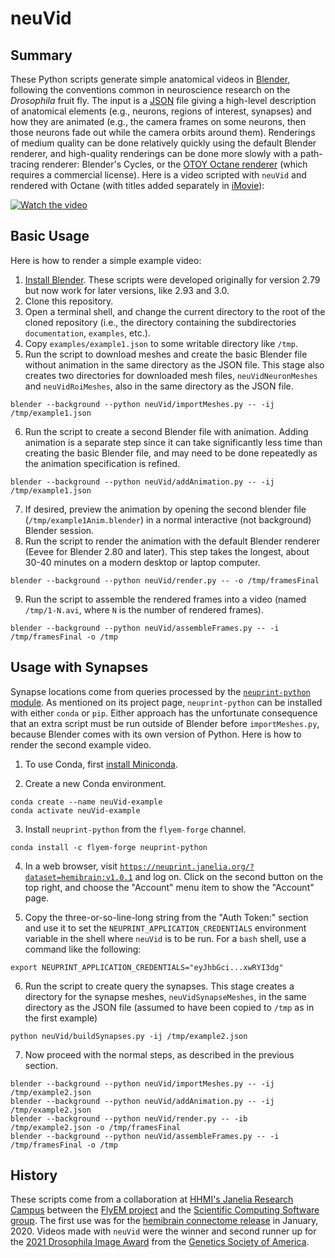 # neuVid

## Summary

These Python scripts generate simple anatomical videos in [Blender](https://www.blender.org/), following the conventions common in neuroscience research on the *Drosophila* fruit fly.  The input is a [JSON](https://en.wikipedia.org/wiki/JSON) file giving a high-level description of anatomical elements (e.g., neurons, regions of interest, synapses) and how they are animated (e.g., the camera frames on some neurons, then those neurons fade out while the camera orbits around them).  Renderings of medium quality can be done relatively quickly using the default Blender renderer, and high-quality renderings can be done more slowly with a path-tracing renderer: Blender's Cycles, or the [OTOY Octane renderer](https://home.otoy.com/render/octane-render/) (which requires a commercial license).  Here is a video scripted with `neuVid` and rendered with Octane (with titles added separately in [iMovie](https://www.apple.com/imovie/)):

[![Watch the video](https://img.youtube.com/vi/nu0b_tjCGxQ/maxresdefault.jpg)](https://www.youtube.com/watch?v=nu0b_tjCGxQ)

## Basic Usage
Here is how to render a simple example video:
1. [Install Blender](https://www.blender.org/download/).  These scripts were developed originally for version 2.79 but now work for later versions, like 2.93 and 3.0.
2. Clone this repository.
3. Open a terminal shell, and change the current directory to the root of the cloned repository (i.e., the directory containing the subdirectories `documentation`, `examples`, etc.).
4. Copy `examples/example1.json` to some writable directory like `/tmp`.
5. Run the script to download meshes and create the basic Blender file without animation in the same directory as the JSON file.  This stage also creates two directories for downloaded mesh files, `neuVidNeuronMeshes` and `neuVidRoiMeshes`, also in the same directory as the JSON file.
```
blender --background --python neuVid/importMeshes.py -- -ij /tmp/example1.json
```
6. Run the script to create a second Blender file with animation.  Adding animation is a separate step since it can take significantly less time than creating the basic Blender file, and may need to be done repeatedly as the animation specification is refined.
```
blender --background --python neuVid/addAnimation.py -- -ij /tmp/example1.json
```
7. If desired, preview the animation by opening the second blender file (`/tmp/example1Anim.blender`) in a normal interactive (not background) Blender session.
8. Run the script to render the animation with the default Blender renderer (Eevee for Blender 2.80 and later).  This step takes the longest, about 30-40 minutes on a modern desktop or laptop computer.
```
blender --background --python neuVid/render.py -- -o /tmp/framesFinal
```
9. Run the script to assemble the rendered frames into a video (named `/tmp/1-N.avi`, where `N` is the number of rendered frames).
```
blender --background --python neuVid/assembleFrames.py -- -i /tmp/framesFinal -o /tmp
```

## Usage with Synapses

Synapse locations come from queries processed by the [`neuprint-python` module](https://github.com/connectome-neuprint/neuprint-python).  As mentioned on its project page, `neuprint-python` can be installed with either `conda` or `pip`.  Either approach has the unfortunate consequence that an extra script must be run outside of Blender before `importMeshes.py`, because Blender comes with its own version of Python.
Here is how to render the second example video.

1. To use Conda, first [install Miniconda](https://docs.conda.io/en/latest/miniconda.html).

2. Create a new Conda environment.
```
conda create --name neuVid-example
conda activate neuVid-example
```

3. Install `neuprint-python` from the `flyem-forge` channel.
```
conda install -c flyem-forge neuprint-python
```

4. In a web browser, visit [`https://neuprint.janelia.org/?dataset=hemibrain:v1.0.1`](https://neuprint.janelia.org/?dataset=hemibrain:v1.0.1) and log on.  Click on the second button on the top right, and choose the "Account" menu item to show the "Account" page.

5. Copy the three-or-so-line-long string from the "Auth Token:" section and use it to set the `NEUPRINT_APPLICATION_CREDENTIALS` environment variable in the shell where `neuVid` is to be run.  For a `bash` shell, use a command like the following:
```
export NEUPRINT_APPLICATION_CREDENTIALS="eyJhbGci...xwRYI3dg"
```

6. Run the script to create query the synapses.  This stage creates a directory for the synapse meshes, `neuVidSynapseMeshes`, in the same directory as the JSON file (assumed to have been copied to `/tmp` as in the first example)
```
python neuVid/buildSynapses.py -ij /tmp/example2.json
```

7. Now proceed with the normal steps, as described in the previous section.
```
blender --background --python neuVid/importMeshes.py -- -ij /tmp/example2.json
blender --background --python neuVid/addAnimation.py -- -ij /tmp/example2.json
blender --background --python neuVid/render.py -- -ib /tmp/example2.json -o /tmp/framesFinal
blender --background --python neuVid/assembleFrames.py -- -i /tmp/framesFinal -o /tmp
```

## History

These scripts come from a collaboration at [HHMI's Janelia Research Campus](https://www.janelia.org/) between the [FlyEM project](https://www.janelia.org/project-team/flyem) and the [Scientific Computing Software group](https://www.janelia.org/support-team/scientific-computing-software).
The first use was for the [hemibrain connectome release](https://www.janelia.org/project-team/flyem/hemibrain) in January, 2020.  Videos made with `neuVid` were the winner and second runner up for the [2021 Drosophila Image Award](https://drosophila-images.org/2021-2/) from the [Genetics Society of America](https://genetics-gsa.org/).
